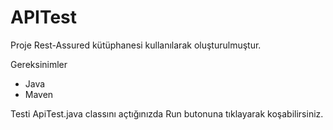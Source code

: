 # APITest

Proje Rest-Assured kütüphanesi kullanılarak oluşturulmuştur.

Gereksinimler
* Java
* Maven

Testi ApiTest.java classını açtığınızda Run butonuna tıklayarak koşabilirsiniz.
